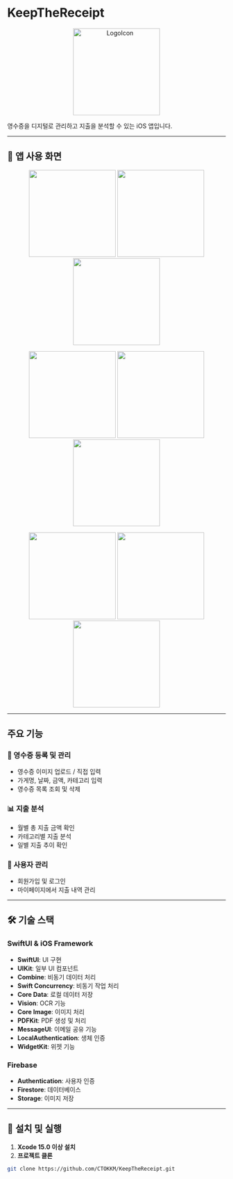 # KeepTheReceipt

<p align="center">
  <img src="https://github.com/user-attachments/assets/81b5b17e-d331-49c2-af3d-aa0853801059" alt="LogoIcon" width="200">
</p>

영수증을 디지털로 관리하고 지출을 분석할 수 있는 iOS 앱입니다.

---

## 📱 앱 사용 화면

<p align="center">
  <img src="assets/screenshot1.png" width="200"/>
  <img src="assets/screenshot2.png" width="200"/>
  <img src="assets/screenshot3.png" width="200"/>
</p>

<p align="center">
  <img src="assets/screenshot4.png" width="200"/>
  <img src="assets/screenshot5.png" width="200"/>
  <img src="assets/screenshot6.png" width="200"/>
</p>

<p align="center">
  <img src="assets/screenshot7.png" width="200"/>
  <img src="assets/screenshot8.png" width="200"/>
  <img src="assets/screenshot9.png" width="200"/>
</p>

---

## 주요 기능

### 📄 영수증 등록 및 관리
- 영수증 이미지 업로드 / 직접 입력
- 가게명, 날짜, 금액, 카테고리 입력
- 영수증 목록 조회 및 삭제

### 📊 지출 분석
- 월별 총 지출 금액 확인
- 카테고리별 지출 분석
- 일별 지출 추이 확인

### 👤 사용자 관리
- 회원가입 및 로그인
- 마이페이지에서 지출 내역 관리

---

## 🛠 기술 스택

### SwiftUI & iOS Framework
- **SwiftUI**: UI 구현
- **UIKit**: 일부 UI 컴포넌트
- **Combine**: 비동기 데이터 처리
- **Swift Concurrency**: 비동기 작업 처리
- **Core Data**: 로컬 데이터 저장
- **Vision**: OCR 기능
- **Core Image**: 이미지 처리
- **PDFKit**: PDF 생성 및 처리
- **MessageUI**: 이메일 공유 기능
- **LocalAuthentication**: 생체 인증
- **WidgetKit**: 위젯 기능

### Firebase
- **Authentication**: 사용자 인증
- **Firestore**: 데이터베이스
- **Storage**: 이미지 저장

---

## 🚀 설치 및 실행

1. **Xcode 15.0 이상 설치**
2. **프로젝트 클론**
```bash
git clone https://github.com/CTOKKM/KeepTheReceipt.git
